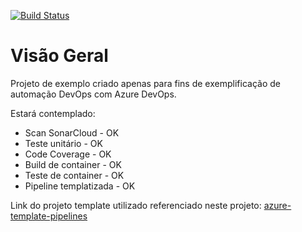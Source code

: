[![Build Status](https://gladsonbruno16.visualstudio.com/Portfolio_DevOps/_apis/build/status/portifolio/maven/SpringBoot-AzureDevOps-CI-Example?branchName=master)](https://gladsonbruno16.visualstudio.com/Portfolio_DevOps/_build/latest?definitionId=7&branchName=master)

# Visão Geral
Projeto de exemplo criado apenas para fins de exemplificação de automação DevOps com Azure DevOps.

Estará contemplado:
 * Scan SonarCloud - OK
 * Teste unitário - OK
 * Code Coverage - OK
 * Build de container - OK
 * Teste de container - OK
 * Pipeline templatizada - OK

 Link do projeto template utilizado referenciado neste projeto:
 [azure-template-pipelines](https://github.com/GladsonBruno/azure-template-pipelines)

